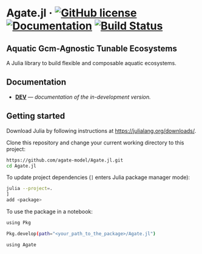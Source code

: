 # Agate.jl &middot; [![GitHub license](https://img.shields.io/badge/license-MIT-blue.svg)](https://github.com/agate-model/Agate.jl/blob/main/LICENSE) [![Documentation](https://img.shields.io/badge/docs-dev-blue)](https://agate-model.github.io/Agate.jl/dev/) [![Build Status](https://github.com/nanophyto/AGATE.jl/actions/workflows/CI.yml/badge.svg?branch=main)](https://github.com/agate-model/Agate.jl/actions/workflows/CI.yml?query=branch%3Amain)
## Aquatic Gcm-Agnostic Tunable Ecosystems 

A Julia library to build flexible and composable aquatic ecosystems.


## Documentation

- [**DEV**](https://agate-model.github.io/Agate.jl/dev/) &mdash; *documentation of the in-development version.*

## Getting started

Download Julia by following instructions at https://julialang.org/downloads/.

Clone this repository and change your current working directory to this project:

```bash
https://github.com/agate-model/Agate.jl.git
cd Agate.jl
```

To update project dependencies (`]` enters Julia package manager mode):

```bash
julia --project=.
]
add <package>
```

To use the package in a notebook:

```bash
using Pkg

Pkg.develop(path="<your_path_to_the_package>/Agate.jl")

using Agate
```
